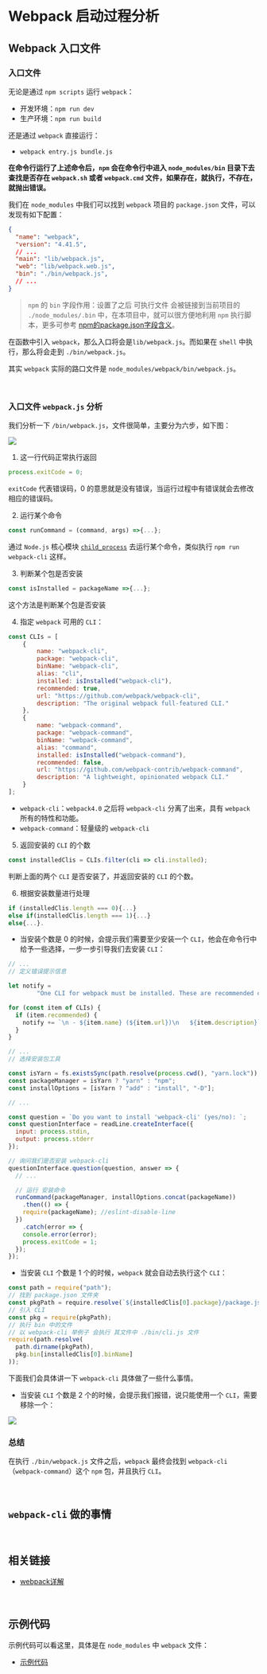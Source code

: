 # Webpack 启动过程分析

## Webpack 入口文件

### 入口文件

无论是通过 `npm scripts` 运行 `webpack`：

* 开发环境：`npm run dev`
* 生产环境：`npm run build`

还是通过 `webpack` 直接运行： 

* `webpack entry.js bundle.js`

**在命令行运行了上述命令后，`npm` 会在命令行中进入 `node_modules/bin` 目录下去查找是否存在 `webpack.sh` 或者 `webpack.cmd` 文件，如果存在，就执行，不存在，就抛出错误。**



我们在 `node_modules` 中我们可以找到 `webpack` 项目的 `package.json` 文件，可以发现有如下配置：

```json
{
  "name": "webpack",
  "version": "4.41.5",
  // ...
  "main": "lib/webpack.js",
  "web": "lib/webpack.web.js",
  "bin": "./bin/webpack.js",
  // ...
}
```

> `npm` 的 `bin` 字段作用：设置了之后 可执行文件 会被链接到当前项目的 `./node_modules/.bin` 中，在本项目中，就可以很方便地利用 `npm` 执行脚本，更多可参考 [npm的package.json字段含义](https://www.bbsmax.com/A/lk5anQE2d1/)。

在函数中引入 `webpack`，那么入口将会是`lib/webpack.js`。而如果在 `shell` 中执行，那么将会走到 `./bin/webpack.js`。

其实 `webpack` 实际的路口文件是 `node_modules/webpack/bin/webpack.js`。

&nbsp;

### 入口文件 `webpack.js` 分析

我们分析一下 `/bin/webpack.js`，文件很简单，主要分为六步，如下图：

![](./img/start_webpack1.png)

1. 这一行代码正常执行返回

```javascript
process.exitCode = 0;
```

`exitCode` 代表错误码，0 的意思就是没有错误，当运行过程中有错误就会去修改相应的错误码。

2. 运行某个命令

```javascript
const runCommand = (command, args) =>{...};
```

通过 `Node.js` 核心模块 [`child_process`](http://nodejs.cn/api/child_process.html) 去运行某个命令，类似执行 `npm run webpack-cli` 这样。

3. 判断某个包是否安装

```javascript
const isInstalled = packageName =>{...};
```

这个方法是判断某个包是否安装

4. 指定 `webpack` 可用的 `CLI`：

```javascript
const CLIs = [
	{
		name: "webpack-cli",
		package: "webpack-cli",
		binName: "webpack-cli",
		alias: "cli",
		installed: isInstalled("webpack-cli"),
		recommended: true,
		url: "https://github.com/webpack/webpack-cli",
		description: "The original webpack full-featured CLI."
	},
	{
		name: "webpack-command",
		package: "webpack-command",
		binName: "webpack-command",
		alias: "command",
		installed: isInstalled("webpack-command"),
		recommended: false,
		url: "https://github.com/webpack-contrib/webpack-command",
		description: "A lightweight, opinionated webpack CLI."
	}
];
```

* `webpack-cli`：`webpack4.0` 之后将 `webpack-cli` 分离了出来，具有 `webpack` 所有的特性和功能。
* `webpack-command`：轻量级的 `webpack-cli`

5. 返回安装的 `CLI` 的个数

```javascript
const installedClis = CLIs.filter(cli => cli.installed);
```

判断上面的两个 `CLI` 是否安装了，并返回安装的 `CLI` 的个数。

6. 根据安装数量进行处理

```javascript
if (installedClis.length === 0){...}
else if(installedClis.length === 1){...}
else{...}.
```

* 当安装个数是 0 的时候，会提示我们需要至少安装一个 `CLI`，他会在命令行中给予一些选择，一步一步引导我们去安装 `CLI`：

```javascript
// ...
// 定义错误提示信息

let notify =
		"One CLI for webpack must be installed. These are recommended choices, delivered as separate packages:";

for (const item of CLIs) {
  if (item.recommended) {
    notify += `\n - ${item.name} (${item.url})\n   ${item.description}`;
  }
}

// ...
// 选择安装包工具

const isYarn = fs.existsSync(path.resolve(process.cwd(), "yarn.lock"));
const packageManager = isYarn ? "yarn" : "npm";
const installOptions = [isYarn ? "add" : "install", "-D"];

// ...

const question = `Do you want to install 'webpack-cli' (yes/no): `;
const questionInterface = readLine.createInterface({
  input: process.stdin,
  output: process.stderr
});

// 询问我们是否安装 webpack-cli
questionInterface.question(question, answer => {
  // ...

  // 运行 安装命令
  runCommand(packageManager, installOptions.concat(packageName))
    .then(() => {
    require(packageName); //eslint-disable-line
  })
    .catch(error => {
    console.error(error);
    process.exitCode = 1;
  });
});
```

* 当安装 `CLI` 个数是 1 个的时候，`webpack` 就会自动去执行这个 `CLI`：

```javascript
const path = require("path");
// 找到 package.json 文件夹
const pkgPath = require.resolve(`${installedClis[0].package}/package.json`);
// 引入 CLI
const pkg = require(pkgPath);
// 执行 bin 中的文件
// 以 webpack-cli 举例子 会执行 其文件中 ./bin/cli.js 文件
require(path.resolve(
  path.dirname(pkgPath),
  pkg.bin[installedClis[0].binName]
));
```

下面我们会具体讲一下 `webpack-cli` 具体做了一些什么事情。

* 当安装 `CLI` 个数是 2 个的时候，会提示我们报错，说只能使用一个 `CLI`，需要移除一个：

![](./img/start_webpack2.png)



### 总结

在执行 `./bin/webpack.js` 文件之后，`webpack` 最终会找到 `webpack-cli`（`webpack-command`）这个 `npm` 包，并且执行 `CLI`。

&nbsp;

## `webpack-cli` 做的事情

&nbsp;

## 相关链接

- [webpack详解](https://segmentfault.com/a/1190000013657042)

&nbsp;

## 示例代码

示例代码可以看这里，具体是在 `node_modules` 中 `webpack` 文件：

- [示例代码](https://github.com/darrell0904/webpack-study-demo/tree/master/chapter4/plugins-demo)

